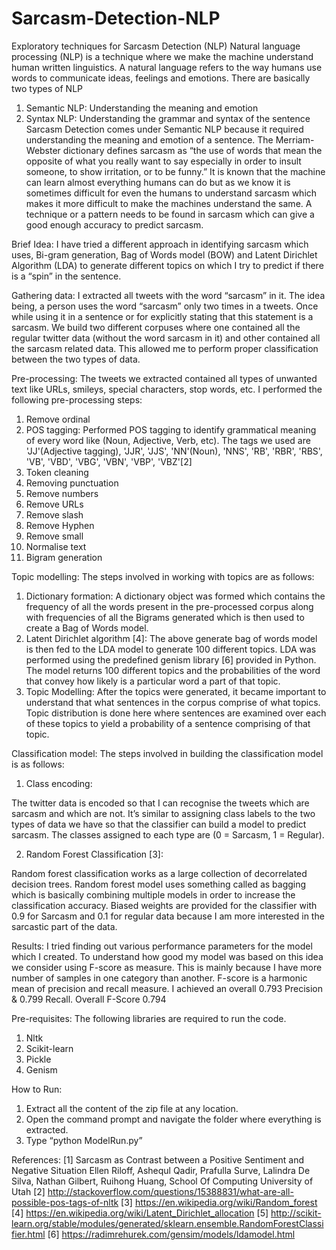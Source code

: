 # Sarcasm-Detection-NLP
Exploratory techniques for Sarcasm Detection (NLP)
Natural language processing (NLP) is a technique where we make the machine understand human written linguistics. A natural language refers to the way humans use words to communicate ideas, feelings and emotions. There are basically two types of NLP
1.	Semantic NLP: Understanding the meaning and emotion
2.	Syntax NLP: Understanding the grammar and syntax of the sentence
Sarcasm Detection comes under Semantic NLP because it required understanding the meaning and emotion of a sentence. The Merriam-Webster dictionary defines sarcasm as “the use of words that mean the opposite of what you really want to say especially in order to insult someone, to show irritation, or to be funny.” 
It is known that the machine can learn almost everything humans can do but as we know it is sometimes difficult for even the humans to understand sarcasm which makes it more difficult to make the machines understand the same. A technique or a pattern needs to be found in sarcasm which can give a good enough accuracy to predict sarcasm.

Brief Idea: 
I have tried a different approach in identifying sarcasm which uses, Bi-gram generation, Bag of Words model (BOW) and Latent Dirichlet Algorithm (LDA) to generate different topics on which I try to predict if there is a “spin” in the sentence. 

Gathering data: 
I extracted all tweets with the word “sarcasm” in it. The idea being, a person uses the word “sarcasm” only two times in a tweets. Once while using it in a sentence or for explicitly stating that this statement is a sarcasm. We build two different corpuses where one contained all the regular twitter data (without the word sarcasm in it) and other contained all the sarcasm related data. This allowed me to perform proper classification between the two types of data.

Pre-processing: 
The tweets we extracted contained all types of unwanted text like URLs, smileys, special characters, stop words, etc. I performed the following pre-processing steps:
1.	Remove ordinal
2.	POS tagging: Performed POS tagging to identify grammatical meaning of every word like (Noun, Adjective, Verb, etc). The tags we used are 'JJ'(Adjective tagging), 'JJR', 'JJS', 'NN'(Noun), 'NNS', 'RB', 'RBR', 'RBS', 'VB', 'VBD', 'VBG', 'VBN', 'VBP', 'VBZ'[2]
3.	Token cleaning
4.	Removing punctuation
5.	Remove numbers
6.	Remove URLs
7.	Remove slash
8.	Remove Hyphen
9.	Remove small
10.	Normalise text
11.	Bigram generation

Topic modelling: 
The steps involved in working with topics are as follows:
1.	Dictionary formation: A dictionary object was formed which contains the frequency of all the words present in the pre-processed corpus along with frequencies of all the Bigrams generated which is then used to create a Bag of Words model. 
2.	Latent Dirichlet algorithm [4]: The above generate bag of words model is then fed to the LDA model to generate 100 different topics. LDA was performed using the predefined genism library [6] provided in Python. The model returns 100 different topics and the probabilities of the word that convey how likely is a particular word a part of that topic.
3.	Topic Modelling: After the topics were generated, it became important to understand that what sentences in the corpus comprise of what topics. Topic distribution is done here where sentences are examined over each of these topics to yield a probability of a sentence comprising of that topic.

Classification model:
The steps involved in building the classification model is as follows:
1.	Class encoding:

The twitter data is encoded so that I can recognise the tweets which are sarcasm and which are not. It’s similar to assigning class labels to the two types of data we have so that the classifier can build a model to predict sarcasm. The classes assigned to each type are (0 = Sarcasm, 1 = Regular).

2.	Random Forest Classification [3]: 

Random forest classification works as a large collection of decorrelated decision trees. Random forest model uses something called as bagging which is basically combining multiple models in order to increase the classification accuracy. Biased weights are provided for the classifier with 0.9 for Sarcasm and 0.1 for regular data because I am more interested in the sarcastic part of the data.

Results: 
I tried finding out various performance parameters for the model which I created. To understand how good my model was based on this idea we consider using F-score as measure. This is mainly because I have more number of samples in one category than another. 
F-score is a harmonic mean of precision and recall measure. I achieved an overall 0.793 Precision & 0.799 Recall. 
Overall F-Score 0.794

Pre-requisites: 
The following libraries are required to run the code.
1.	Nltk
2.	Scikit-learn
3.	Pickle
4.	Genism


How to Run:
1.	Extract all the content of the zip file at any location. 
2.	Open the command prompt and navigate the folder where everything is extracted.
3.	Type “python ModelRun.py”

References:
[1] Sarcasm as Contrast between a Positive Sentiment and Negative Situation Ellen Riloff, Ashequl Qadir, Prafulla Surve, Lalindra De Silva, Nathan Gilbert, Ruihong Huang, School Of Computing University of Utah
[2] http://stackoverflow.com/questions/15388831/what-are-all-possible-pos-tags-of-nltk
[3] https://en.wikipedia.org/wiki/Random_forest
[4] https://en.wikipedia.org/wiki/Latent_Dirichlet_allocation
[5] http://scikit-learn.org/stable/modules/generated/sklearn.ensemble.RandomForestClassifier.html
[6] https://radimrehurek.com/gensim/models/ldamodel.html

